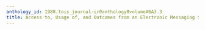 ```yaml
---
anthology_id: 1988.tois_journal-ir0anthology0volumeA6A3.3
title: Access to, Usage of, and Outcomes from an Electronic Messaging System
---
```


